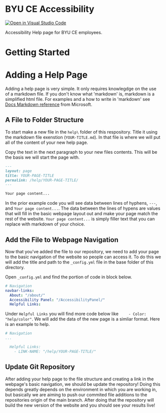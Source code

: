 # BYU CE Accessibility

[![Open in Visual Studio Code](https://img.shields.io/badge/Open%20in-Visal%20Studio%20Code-blue?style=for-the-badge&logo=visualstudiocode)](https://open.vscode.dev/byuceaccessibility/byuceaccessibility.github.io)

Accessibility Help page for BYU CE employees.

# Getting Started

# Adding a Help Page

Adding a help page is very simple. It only requires knowlegdge on the use of a markdown file. If you don't know what 'markdown' is, markdown is a simplified html file. For examples and a how to write in 'markdown' see [Docs Markdown reference](https://docs.microsoft.com/en-us/contribute/markdown-reference) from Microsoft.

## A File to Folder Structure

To start make a new file in the `help\` folder of this respository. Title it using the markdown file exenstion (`YOUR-TITLE.md`). In that file is where we will put all of the content of your new help page.

Copy the text in the next paragraph to your new files contents. This will be the basis we will start the page with.

```markdown
---
layout: page
title: YOUR-PAGE-TITLE
permalink: /help/YOUR-PAGE-TITLE/
---

Your page content...
```

In the prior example code you will see data between lines of hyphens, `---`, and `Your page content...`. The data between the lines of hypens are values that will fill in the basic webpage layout out and make your page match the rest of the website. `Your page content...` is simply filler text that you can replace with markdown of your choice.

## Add the File to Webpage Navigation

Now that you've added the file to our repository, we need to add your page to the basic navigation of the website so people can access it. To do this we will add the title and path to the `_config.yml` file in the base folder of this directory.

Open `_config.yml` and find the portion of code in block below.
```yml
# Navigation
navbar-links:
  About: "/about/"
  Accessibility Panel: "/AccessibilityPanel/"
  Helpful Links:
```
Under `Helpful Links` you will find more code below like `    - Color: "help/color"`. We will add the data of the new page is a simliar format. Here is an example to help.

```yml
# Navigation
...

  Helpful Links:
    - LINK-NAME: "/help/YOUR-PAGE-TITLE/"
```

## Update Git Repository

After adding your help page to the file structure and creating a link in the webpage's basic navigation, we should be update the repository! Doing this depends greatly depends on the environment in which you are working in, but basically we are aiming to push our commited file additions to the repositories origin of the main branch. After doing that the repository will build the new version of the website and you should see your results live!
